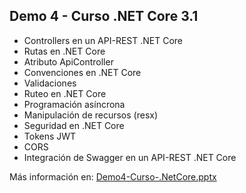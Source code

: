 ##  Demo 4 - Curso .NET Core 3.1  ##

* Controllers en un API-REST .NET Core
* Rutas en .NET Core
* Atributo ApiController
* Convenciones en .NET Core
* Validaciones 
* Ruteo en .NET Core
* Programación asíncrona 
* Manipulación de recursos (resx)
* Seguridad en .NET Core
* Tokens JWT
* CORS
* Integración de Swagger en un API-REST .NET Core


Más información en: [Demo4-Curso-.NetCore.pptx](https://github.com/dadjh85/Demo4-Curso-.NetCore3.1/raw/master/doc/Demo4-%20Curso%20.NET%20Core.pptx)


